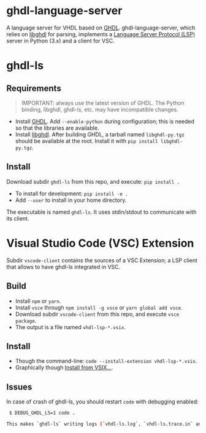 # ghdl-language-server

A language server for VHDL based on [GHDL](https://github.com/ghdl/ghdl). ghdl-language-server, which relies on [libghdl](https://github.com/ghdl/ghdl/tree/master/src/vhdl/python/libghdl) for parsing, implements a [Language Server Protocol (LSP)](https://en.wikipedia.org/wiki/Language_Server_Protocol) server in Python (3.x) and a client for VSC.

# ghdl-ls

## Requirements

> IMPORTANT: always use the latest version of GHDL. The Python binding, libghdl, ghdl-ls, etc. may have incompatible changes.

- Install [GHDL](https://github.com/ghdl/ghdl). Add `--enable-python` during configuration; this is needed so that the libraries are available.
- Install [libghdl](https://github.com/ghdl/ghdl/tree/master/src/vhdl/python/libghdl). After building GHDL, a tarball named `libghdl-py.tgz` should be available at the root. Install it with `pip install libghdl-py.tgz`.

## Install

Download subdir `ghdl-ls` from this repo, and execute: `pip install .`

- To install for development: `pip install -e .`
- Add `--user` to install in your home directory.

The executable is named `ghdl-ls`. It uses stdin/stdout to communicate with
its client.

# Visual Studio Code (VSC) Extension

Subdir `vscode-client` contains the sources of a VSC Extension; a LSP client that allows to have ghdl-ls integrated in VSC.

## Build

- Install `npm` or `yarn`.
- Install `vsce` through `npm install -g vsce` or `yarn global add vsce`.
- Download subdir `vscode-client` from this repo, and execute `vsce package`.
- The output is a file named `vhdl-lsp-*.vsix`.

## Install

- Though the command-line: `code --install-extension vhdl-lsp-*.vsix`.
- Graphically though [Install from VSIX...](https://code.visualstudio.com/docs/editor/extension-gallery#_install-from-a-vsix).

## Issues

In case of crash of ghdl-ls, you should restart `code` with debugging enabled:

```bash
 $ DEBUG_GHDL_LS=1 code .

This makes `ghdl-ls` writing logs (`vhdl-ls.log`, `vhdl-ls.trace.in` and `vhdl-ls.trace.out`) which should be attached to the issue.
